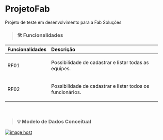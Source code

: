 # ProjetoFab
Projeto de teste em desenvolvimento para a Fab Soluções

> ### 🛠 Funcionalidades
Funcionalidades | Descrição
:--- | :---
RF01 | <p>Possibilidade de cadastrar e listar todas as equipes.</p>
RF02 | <p>Possibilidade de cadastrar e listar todos os funcionários.</p>

<br/>

> ### 💡 Modelo de Dados Conceitual

<a href="https://imgbox.com/8Z2RHD5q" target="_blank"><img src="https://images2.imgbox.com/24/82/8Z2RHD5q_o.png" alt="image host"/></a>

